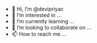 - 👋 Hi, I’m @devipriyac
- 👀 I’m interested in ...
- 🌱 I’m currently learning ...
- 💞️ I’m looking to collaborate on ...
- 📫 How to reach me ...

<!---
devipriyac/devipriyac is a ✨ special ✨ repository because its `README.md` (this file) appears on your GitHub profile.
You can click the Preview link to take a look at your changes.
--->
